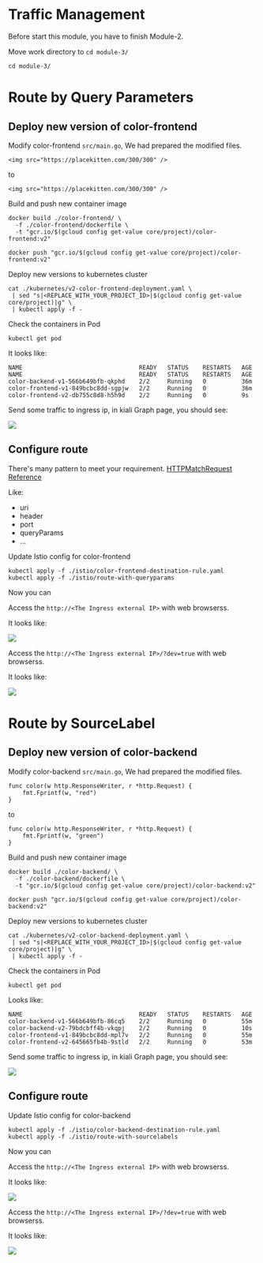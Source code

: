 # Traffic Management

Before start this module, you have to finish Module-2.

Move work directory to `cd module-3/`

```
cd module-3/
```

# Route by Query Parameters

## Deploy new version of color-frontend

Modify color-frontend `src/main.go`, We had prepared the modified files.

```
<img src="https://placekitten.com/300/300" />
```

to

```
<img src="https://placekitten.com/300/300" />
```

Build and push new container image

```
docker build ./color-frontend/ \
  -f ./color-frontend/dockerfile \
  -t "gcr.io/$(gcloud config get-value core/project)/color-frontend:v2"

docker push "gcr.io/$(gcloud config get-value core/project)/color-frontend:v2"
```

Deploy new versions to kubernetes cluster

```
cat ./kubernetes/v2-color-frontend-deployment.yaml \
 | sed "s|<REPLACE_WITH_YOUR_PROJECT_ID>|$(gcloud config get-value core/project)|g" \
 | kubectl apply -f -
```

Check the containers in Pod

```
kubectl get pod
```

It looks like:

```
NAME                                 READY   STATUS    RESTARTS   AGE
NAME                                 READY   STATUS    RESTARTS   AGE
color-backend-v1-566b649bfb-qkphd    2/2     Running   0          36m
color-frontend-v1-849bcbc8dd-sgpjw   2/2     Running   0          36m
color-frontend-v2-db755c8d8-h5h9d    2/2     Running   0          9s
```

Send some traffic to ingress ip, in kiali Graph page, you should see:

![](./images/kiali-v2-color-frontend.png)

## Configure route

There's many pattern to meet your requirement. [HTTPMatchRequest Reference](https://istio.io/docs/reference/config/networking/v1alpha3/virtual-service/#HTTPMatchRequest)

Like:

* uri
* header
* port
* queryParams
* ...

Update Istio config for color-frontend

```
kubectl apply -f ./istio/color-frontend-destination-rule.yaml
kubectl apply -f ./istio/route-with-queryparams
```

Now you can

Access the `http://<The Ingress external IP>` with web browserss.

It looks like:

![](./images/red-bear.png)

Access the `http://<The Ingress external IP>/?dev=true` with web browserss.

It looks like:

![](./images/red-kitten.png)

# Route by SourceLabel

## Deploy new version of color-backend

Modify color-backend `src/main.go`, We had prepared the modified files.

```
func color(w http.ResponseWriter, r *http.Request) {
    fmt.Fprintf(w, "red")
}
```

to

```
func color(w http.ResponseWriter, r *http.Request) {
    fmt.Fprintf(w, "green")
}
```

Build and push new container image

```
docker build ./color-backend/ \
  -f ./color-backend/dockerfile \
  -t "gcr.io/$(gcloud config get-value core/project)/color-backend:v2"

docker push "gcr.io/$(gcloud config get-value core/project)/color-backend:v2"
```

Deploy new versions to kubernetes cluster

```
cat ./kubernetes/v2-color-backend-deployment.yaml \
 | sed "s|<REPLACE_WITH_YOUR_PROJECT_ID>|$(gcloud config get-value core/project)|g" \
 | kubectl apply -f -
```

Check the containers in Pod

```
kubectl get pod
```

Looks like:

```
NAME                                 READY   STATUS    RESTARTS   AGE
color-backend-v1-566b649bfb-86cq5    2/2     Running   0          55m
color-backend-v2-79bdcbff4b-vkqpj    2/2     Running   0          10s
color-frontend-v1-849bcbc8dd-mpl7v   2/2     Running   0          55m
color-frontend-v2-645665fb4b-9stld   2/2     Running   0          53m
```

Send some traffic to ingress ip, in kiali Graph page, you should see:

![](./images/kiali-v2-color-backend.png)

## Configure route

Update Istio config for color-backend

```
kubectl apply -f ./istio/color-backend-destination-rule.yaml
kubectl apply -f ./istio/route-with-sourcelabels
```

Now you can

Access the `http://<The Ingress external IP>` with web browserss.

It looks like:

![](./images/red-bear.png)

Access the `http://<The Ingress external IP>/?dev=true` with web browserss.

It looks like:

![](./images/green-kitten.png)
